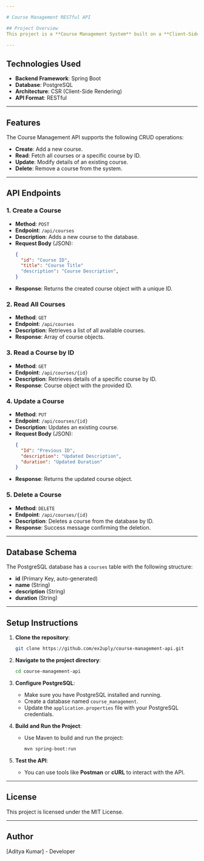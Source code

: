 ```yaml
---

# Course Management RESTful API

## Project Overview
This project is a **Course Management System** built on a **Client-Side Rendering (CSR) architecture pattern** using **Spring Boot** as the backend framework and **PostgreSQL** as the database. The API provides full **CRUD (Create, Read, Update, Delete)** operations for managing courses.

---
```


## Technologies Used
- **Backend Framework**: Spring Boot
- **Database**: PostgreSQL
- **Architecture**: CSR (Client-Side Rendering)
- **API Format**: RESTful

---

## Features
The Course Management API supports the following CRUD operations:
- **Create**: Add a new course.
- **Read**: Fetch all courses or a specific course by ID.
- **Update**: Modify details of an existing course.
- **Delete**: Remove a course from the system.

---

## API Endpoints
### 1. **Create a Course**
   - **Method**: `POST`
   - **Endpoint**: `/api/courses`
   - **Description**: Adds a new course to the database.
   - **Request Body** (JSON):
     ```json
     {
       "id": "Course ID",
       "title": "Course Title"
       "description": "Course Description",
     }
     ```
   - **Response**: Returns the created course object with a unique ID.

### 2. **Read All Courses**
   - **Method**: `GET`
   - **Endpoint**: `/api/courses`
   - **Description**: Retrieves a list of all available courses.
   - **Response**: Array of course objects.

### 3. **Read a Course by ID**
   - **Method**: `GET`
   - **Endpoint**: `/api/courses/{id}`
   - **Description**: Retrieves details of a specific course by ID.
   - **Response**: Course object with the provided ID.

### 4. **Update a Course**
   - **Method**: `PUT`
   - **Endpoint**: `/api/courses/{id}`
   - **Description**: Updates an existing course.
   - **Request Body** (JSON):
     ```json
     {
       "Id": "Previous ID",
       "description": "Updated Description",
       "duration": "Updated Duration"
     }
     ```
   - **Response**: Returns the updated course object.

### 5. **Delete a Course**
   - **Method**: `DELETE`
   - **Endpoint**: `/api/courses/{id}`
   - **Description**: Deletes a course from the database by ID.
   - **Response**: Success message confirming the deletion.

---

## Database Schema
The PostgreSQL database has a `courses` table with the following structure:
- **id** (Primary Key, auto-generated)
- **name** (String)
- **description** (String)
- **duration** (String)

---

## Setup Instructions

1. **Clone the repository**:
   ```bash
   git clone https://github.com/ex2uply/course-management-api.git
   ```

2. **Navigate to the project directory**:
   ```bash
   cd course-management-api
   ```

3. **Configure PostgreSQL**:
   - Make sure you have PostgreSQL installed and running.
   - Create a database named `course_management`.
   - Update the `application.properties` file with your PostgreSQL credentials.

4. **Build and Run the Project**:
   - Use Maven to build and run the project:
     ```bash
     mvn spring-boot:run
     ```

5. **Test the API**:
   - You can use tools like **Postman** or **cURL** to interact with the API.

---

## License
This project is licensed under the MIT License.

---

## Author
[Aditya Kumar] - Developer

